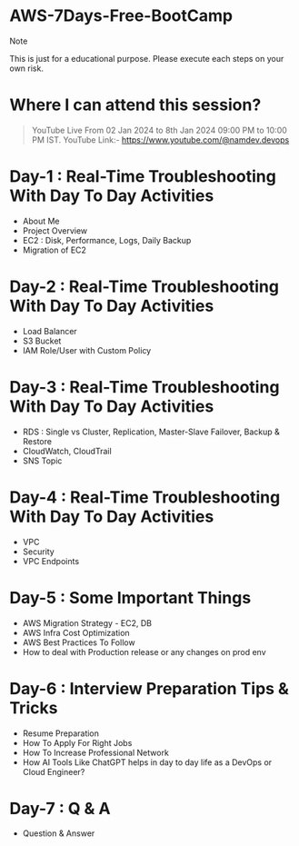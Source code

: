 # AWS-7Days-Free-BootCamp
> [!NOTE]  
> This is just for a educational purpose. Please execute each steps on your own risk.

# Where I can attend this session?
> YouTube Live From 02 Jan 2024 to 8th Jan 2024 09:00 PM to 10:00 PM IST.
> YouTube Link:- https://www.youtube.com/@namdev.devops

# Day-1 : Real-Time Troubleshooting With Day To Day Activities
 - About Me
 - Project Overview
 - EC2 : Disk, Performance, Logs, Daily Backup
 - Migration of EC2 

# Day-2 : Real-Time Troubleshooting With Day To Day Activities
 - Load Balancer
 - S3 Bucket
 - IAM Role/User with Custom Policy

# Day-3 : Real-Time Troubleshooting With Day To Day Activities
 - RDS : Single vs Cluster, Replication, Master-Slave Failover, Backup & Restore
 - CloudWatch, CloudTrail
 - SNS Topic

# Day-4 : Real-Time Troubleshooting With Day To Day Activities
 - VPC
 - Security
 - VPC Endpoints

# Day-5 : Some Important Things
 - AWS Migration Strategy - EC2, DB
 - AWS Infra Cost Optimization
 - AWS Best Practices To Follow
 - How to deal with Production release or any changes on prod env

# Day-6 : Interview Preparation Tips & Tricks
 - Resume Preparation
 - How To Apply For Right Jobs
 - How To Increase Professional Network
 - How AI Tools Like ChatGPT helps in day to day life as a DevOps or Cloud Engineer?

# Day-7 : Q & A
 - Question & Answer
